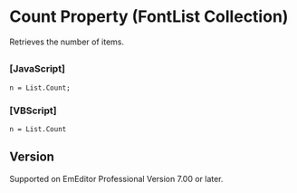 # Count Property (FontList Collection)

Retrieves the number of items.

## 

### \[JavaScript\]

```
n = List.Count;
```

### \[VBScript\]

```
n = List.Count
```

## Version

Supported on EmEditor Professional Version 7.00 or later.
